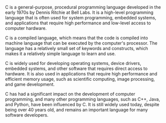 C is a general-purpose, procedural programming language developed in the early 1970s by Dennis Ritchie at Bell Labs. It is a high-level programming language that is often used for system programming, embedded systems, and applications that require high performance and low-level access to computer hardware.

C is a compiled language, which means that the code is compiled into machine language that can be executed by the computer's processor. The language has a relatively small set of keywords and constructs, which makes it a relatively simple language to learn and use.

C is widely used for developing operating systems, device drivers, embedded systems, and other software that requires direct access to hardware. It is also used in applications that require high performance and efficient memory usage, such as scientific computing, image processing, and game development.

C has had a significant impact on the development of computer programming, and many other programming languages, such as C++, Java, and Python, have been influenced by C. It is still widely used today, despite being over 40 years old, and remains an important language for many software developers.
